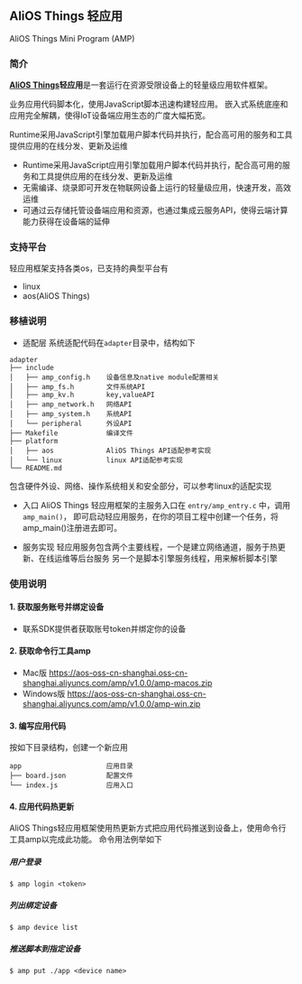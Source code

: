 ## AliOS Things 轻应用

AliOS Things Mini Program (AMP)

### 简介

**[AliOS Things](https://github.com/alibaba/AliOS-Things)轻应用**是一套运行在资源受限设备上的轻量级应用软件框架。

业务应用代码脚本化，使用JavaScript脚本迅速构建轻应用。
嵌入式系统底座和应用完全解耦，使得IoT设备端应用生态的广度大幅拓宽。

Runtime采用JavaScript引擎加载用户脚本代码并执行，配合高可用的服务和工具提供应用的在线分发、更新及运维
* Runtime采用JavaScript应用引擎加载用户脚本代码并执行，配合高可用的服务和工具提供应用的在线分发、更新及运维
* 无需编译、烧录即可开发在物联网设备上运行的轻量级应用，快速开发，高效运维
* 可通过云存储托管设备端应用和资源，也通过集成云服务API，使得云端计算能力获得在设备端的延伸

### 支持平台
轻应用框架支持各类os，已支持的典型平台有
* linux
* aos(AliOS Things)

### 移植说明
* 适配层
系统适配代码在`adapter`目录中，结构如下
```
adapter
├── include
│   ├── amp_config.h    设备信息及native module配置相关
│   ├── amp_fs.h        文件系统API
│   ├── amp_kv.h        key,valueAPI
│   ├── amp_network.h   网络API
│   ├── amp_system.h    系统API
│   └── peripheral      外设API
├── Makefile            编译文件
├── platform
│   ├── aos             AliOS Things API适配参考实现
│   └── linux           linux API适配参考实现
└── README.md
```

包含硬件外设、网络、操作系统相关和安全部分，可以参考linux的适配实现

* 入口
    AliOS Things 轻应用框架的主服务入口在 `entry/amp_entry.c` 中，调用 `amp_main()`，
    即可启动轻应用服务，在你的项目工程中创建一个任务，将amp_main()注册进去即可。

* 服务实现
    轻应用服务包含两个主要线程，一个是建立网络通道，服务于热更新、在线运维等后台服务
    另一个是脚本引擎服务线程，用来解析脚本引擎

### 使用说明

#### 1. 获取服务账号并绑定设备
* 联系SDK提供者获取账号token并绑定你的设备

#### 2. 获取命令行工具amp
* Mac版
  https://aos-oss-cn-shanghai.oss-cn-shanghai.aliyuncs.com/amp/v1.0.0/amp-macos.zip
* Windows版
  https://aos-oss-cn-shanghai.oss-cn-shanghai.aliyuncs.com/amp/v1.0.0/amp-win.zip

#### 3. 编写应用代码
按如下目录结构，创建一个新应用
```
app                     应用目录
├── board.json          配置文件
└── index.js            应用入口
```

#### 4. 应用代码热更新
AliOS Things轻应用框架使用热更新方式把应用代码推送到设备上，使用命令行工具amp以完成此功能。
命令用法例举如下

##### 用户登录
```
$ amp login <token>
```

##### 列出绑定设备
```
$ amp device list
```

##### 推送脚本到指定设备
```
$ amp put ./app <device name>
```
